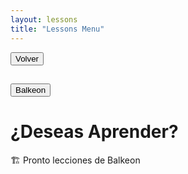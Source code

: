 ```yaml
---
layout: lessons
title: "Lessons Menu"
---
```

     
<button class="button-82-pushable" role="button" onclick="history.back()">
  <span class="button-82-shadow"></span>
  <span class="button-82-edge"></span>
  <span class="button-82-front text">
  Volver
 </span> </button>

## <button class="button-16" role="button" onclick="location.href='../index'">Balkeon</button>

# ¿Deseas Aprender?

🏗 Pronto lecciones de Balkeon

<!-- HTML -->
<script>
  window.addEventListener('load', function() {
    document.body.classList.add('loaded');
  });
</script>
